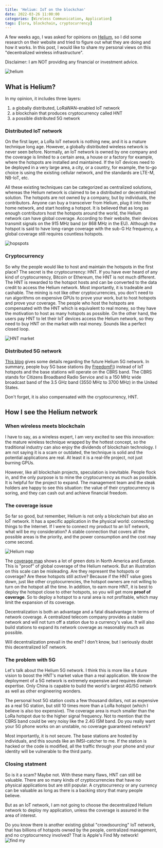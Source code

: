 ```yaml
---
title: 'Helium: IoT on the blockchan'
date: 2022-03-26 11:00:00
categories: [Wireless Communication, Application]
tags: [lora, blockchain, cryptocurrency]
---
```


A few weeks ago, I was asked for opinions on [Helium](https://www.helium.com), so I did some research on their website and tried to figure out what they are doing and how it works.
In this post, I would like to share my personal views on this "decentralized wireless infrastructure".

Disclaimer: I am NOT providing any financial or investment advice.

![helium](/assets/img/posts/helium_logo.png)

## What is Helium?

In my opinion, it includes three layers:

1. a globally distributed, LoRaWAN-enabled IoT network
2. a blockchain that produces cryptocurrency called HNT
3. a possible distributed 5G network

### Distributed IoT network

On the first layer, a LoRa IoT network is nothing new, and it is a mature technique long age.
However, a globally distributed wireless network is never seen before.
Normally, an IoT network is owned by one company and the coverage is limited to a certain area, a house or a factory for example, where the hotspots are installed and maintained.
If the IoT devices need to be deployed in a very large area, a city, or a country, for example, the to-go choice is using the existing cellular network, and the standards are LTE-M, NB-IoT, etc.

All these existing techniques can be categorized as centralized solutions, whereas the Helium network is claimed to be a distributed or decentralized solution.
The hotspots are not owned by a company, but by individuals, the contributors.
Anyone can buy a transceiver from Helium, plug it into their home network, and start hosting a hotspot.
It is believed that as long as enough contributors host the hotspots around the world, the Helium network can have global coverage.
According to their website, their devices transmit signals on the 915 MHz band (or 868 MHz in the EU).
Although the hotspot is said to have long-range coverage with the sub-G Hz frequency, a global coverage still requires countless hotspots.

![hopspots](/assets/img/posts/helium_hotspots.png)

### Cryptocurrency

So why the people would like to host and maintain the hotspots in the first place?
The secret is the cryptocurrency: HNT.
If you have ever heard of any kind of cryptocurrency, Bitcoin or Ethereum, the HNT is not much different.
The HNT is rewarded to the hotspot hosts and can be converted to the data credit to access the Helium network.
Most importantly, it is tradeable and cashable.
The mining is not like other cryptocurrencies, you don't need to run algorithms on expensive GPUs to prove your work, but to host hotspots and prove your coverage.
The people who host the hotspots are compensated with the HNT which is equivalent to real money, so they have the motivation to host as many hotspots as possible.
On the other hand, the users pay HNT to let their IoT devices access the Helium network, so they need to buy HNT on the market with real money.
Sounds like a perfect closed loop.

![HNT market](/assets/img/posts/hnt_price.png)


### Distributed 5G network

[This blog](https://blog.helium.com/episode-two-the-path-to-5g-3f704a58661) gives some details regarding the future Helium 5G network.
In summary, people buy 5G base stations (by [FreedomFi](https://freedomfi.com/)) instead of IoT hotspots and the base stations will operate on the CBRS band.
The CBRS stands for Citizens Broadband Radio Service and is a 150 MHz wide broadcast band of the 3.5 GHz band (3550 MHz to 3700 MHz) in the United States.

Don't forget, it is also compensated with the cryptocurrency, HNT.

## How I see the Helium network

### When wireless meets blockchain

I have to say, as a wireless expert, I am very excited to see this innovation:
the mature wireless technique wrapped by the hottest concept, so the traditional industry can also enjoy the dividends of blockchain technology.
I am not saying it is a scam or outdated, the technique is solid and the potential applications are real.
At least it is a real-life project, not just burning GPUs.

However, like all blockchain projects, speculation is inevitable.
People flock in, and the only purpose is to mine the cryptocurrency as much as possible.
It is helpful for the project to expand.
The management team and the steak holders are happy to see this situation: the value of their cryptocurrency is soring, and they can cash out and achieve financial freedom.

### The coverage issue

So far so good, but remember, Helium is not only a blockchain but also an IoT network.
It has a specific application in the physical world: connecting things to the Internet.
If I were to connect my product to an IoT network, what will be my consideration?
A stable connection that covers all the possible areas is the priority, and the power consumption and the cost may come second.

![Helium map](/assets/img/posts/helium_map.png)

The [coverage map](https://explorer.helium.com) shows a lot of green dots in North America and Europe.
This is "proof" of global coverage of the Helium network.
But an illustration on this scale can be misleading.
Are they represent the hotspots or coverage?
Are these hotspots still active?
Because if the HNT value goes down, just like other cryptocurrencies, the hotspot owners are not willing to turn on the hotspot all the time.
In addition, to earn more HNT, it is best to deploy the hotspot close to other hotspots, so you will get more **proof of coverage**.
So to deploy a hotspot to a rural area is not profitable, which may limit the expansion of its coverage.

Decentralization is both an advantage and a fatal disadvantage in terms of network coverage.
A centralized telecom company provides a stable network and will not turn off a station due to a currency's value.
It will also build stations to expand its network coverage as reasonably much as possible.

Will decentralization prevail in the end? I don't know, but I seriously doubt this decentralized IoT network.

### The problem with 5G

Let's talk about the Helium 5G network.
I think this is more like a future vision to boost the HNT's market value than a real application.
We know the deployment of a 5G network is extremely expensive and requires domain expertise.
Only China is capable to build the world's largest 4G/5G network as well as other engineering wonders.

The personal host 5G station costs a few thousand dollars, not as expensive as a real 5G station, but still 10 times more than a LoRa hotspot (which I believe is also too expensive).
The coverage area is much smaller than the LoRa hotspot due to the higher signal frequency.
Not to mention that the CBRS band could be very noisy like the 2.4G ISM band.
Do you really want your 5G phone works on an unstable, no coverage guaranteed network?

Most importantly, it is not secure.
The base stations are hosted by individuals, and this sounds like an IMSI-catcher to me.
If the station is hacked or the code is modified, all the traffic through your phone and your identity will be vulnerable to the third party.

### Closing statment

So is it a scam? Maybe not.
With these many flaws, HNT can still be valuable.
There are so many kinds of cryptocurrencies that have no physical applications but are still popular.
A cryptocurrency or any currency can be valuable as long as there is a backing story that many people believe.

But as an IoT network, I am not going to choose the decentralized Helium network to deploy my application, unless the coverage is assured in the area of interest.

Do you know there is another existing global "crowdsourcing" IoT network, that has billions of hotspots owned by the people, centralized management, and no cryptocurrency involved?
That is Apple's Find My network!
![find my](/assets/img/posts/findmy.webp)
